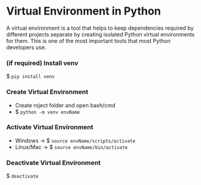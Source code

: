 # Virtual Environment in Python
A virtual environment is a tool that helps to keep dependencies required by different projects separate by creating isolated Python virtual environments for them. This is one of the most important tools that most Python developers use.

### (if required) Install venv
$ `pip install venv`

### Create Virtual Environment
- Create roject folder and open bash/cmd
- $ `python -m venv envName`

### Activate Virtual Environment
- Windows -> $ `source envName/scripts/activate`
- Linux/Mac -> $ `source envName/bin/activate`

### Deactivate Virtual Environment
$ `deactivate`
